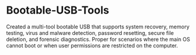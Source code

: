 # Bootable-USB-Tools
Created a multi-tool bootable USB that supports system recovery, memory testing, virus and malware detection, password resetting, secure file deletion, and forensic diagnostics. Proper for scenarios where the main OS cannot boot or when user permissions are restricted on the computer.
